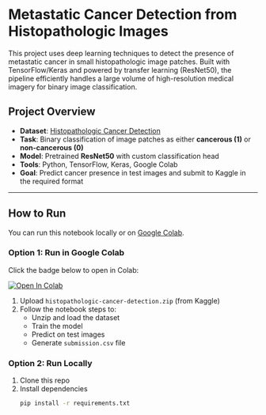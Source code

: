 # Metastatic Cancer Detection from Histopathologic Images

This project uses deep learning techniques to detect the presence of metastatic cancer in small histopathologic image patches. Built with TensorFlow/Keras and powered by transfer learning (ResNet50), the pipeline efficiently handles a large volume of high-resolution medical imagery for binary image classification.

## Project Overview

- **Dataset**: [Histopathologic Cancer Detection](https://www.kaggle.com/competitions/histopathologic-cancer-detection)
- **Task**: Binary classification of image patches as either **cancerous (1)** or **non-cancerous (0)**
- **Model**: Pretrained **ResNet50** with custom classification head
- **Tools**: Python, TensorFlow, Keras, Google Colab
- **Goal**: Predict cancer presence in test images and submit to Kaggle in the required format

---

## How to Run

You can run this notebook locally or on [Google Colab](https://colab.research.google.com/).

### Option 1: Run in Google Colab
Click the badge below to open in Colab:

[![Open In Colab](https://colab.research.google.com/assets/colab-badge.svg)](https://colab.research.google.com/drive/1vXZkEYXGDkt8lW7jj3NSB67daHH__igM?usp=sharing)

1. Upload `histopathologic-cancer-detection.zip` (from Kaggle)
2. Follow the notebook steps to:
   - Unzip and load the dataset
   - Train the model
   - Predict on test images
   - Generate `submission.csv` file

### Option 2: Run Locally
1. Clone this repo  
2. Install dependencies  
   ```bash
   pip install -r requirements.txt
